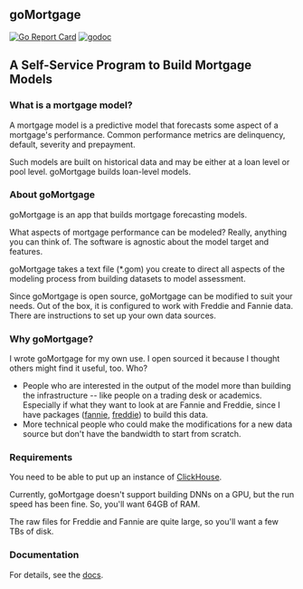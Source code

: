 ## goMortgage
[![Go Report Card](https://goreportcard.com/badge/github.com/invertedv/goMortgage)](https://goreportcard.com/report/github.com/invertedv/goMortgage)
[![godoc](https://img.shields.io/badge/go.dev-reference-007d9c?logo=go&logoColor=white)](https://pkg.go.dev/mod/github.com/invertedv/goMortgage?tab=overview)

## A Self-Service Program to Build Mortgage Models

### What is a mortgage model?

A mortgage model is a predictive model that forecasts some aspect of a mortgage's performance.
Common performance metrics are delinquency, default, severity and prepayment.

Such models are built on historical data and may be either at a loan level or pool level.
goMortgage builds loan-level models.

### About goMortgage

goMortgage is an app that builds mortgage forecasting models.

What aspects of mortgage performance can be modeled? Really, anything you can think of.  The software
is agnostic about the model target and features.

goMortgage takes a text file (*.gom) you create to direct all aspects of the modeling process
from building datasets to model assessment.

Since goMortgage is open source, goMortgage can be modified to suit your needs.
Out of the box, it is configured to work with Freddie and Fannie data. There are
instructions to set up your own data sources. 

### Why goMortgage?

I wrote goMortgage for my own use. I open sourced it because I thought others might find it useful, too.
Who?
- People who are interested in the output of the model more than building the infrastructure -- 
  like people on a trading desk or academics.  Especially if what they want to look at are Fannie and Freddie,
  since I have packages ([fannie](https://pkg.go.dev/github.com/invertedv/fannie),
  [freddie](https://pkg.go.dev/github.com/invertedv/freddie)) to build this data.
- More technical people who could make the modifications for a new data source but don't have the bandwidth 
  to start from scratch.

### Requirements

You need to be able to put up an instance of [ClickHouse](https://clickhouse.com/clickhouse).

Currently, goMortgage doesn't support building DNNs on a GPU, but the run speed has been fine. So, you'll want
64GB of RAM.

The raw files for Freddie and Fannie are quite large, so you'll want a few TBs of disk.

### Documentation

For details, see the [docs](https://invertedv.github.io/testGo).
